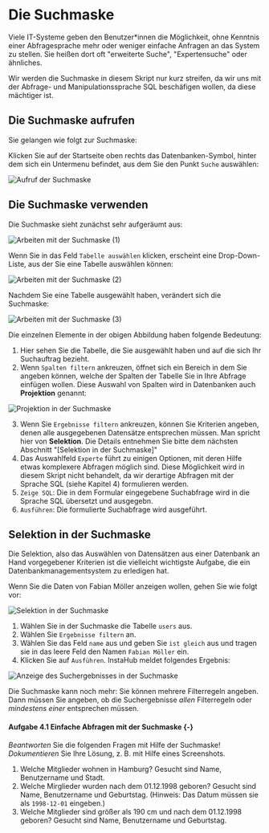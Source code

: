 # Die Suchmaske

Viele IT-Systeme geben den Benutzer\*innen die Möglichkeit, ohne Kenntnis einer Abfragesprache mehr oder weniger einfache Anfragen an das System zu stellen. Sie heißen dort oft "erweiterte Suche", "Expertensuche" oder ähnliches.

Wir werden die Suchmaske in diesem Skript nur kurz streifen, da wir uns mit der Abfrage- und Manipulationssprache SQL beschäfigen wollen, da diese mächtiger ist.

## Die Suchmaske aufrufen

Sie gelangen wie folgt zur Suchmaske:

Klicken Sie auf der Startseite oben rechts das Datenbanken-Symbol, hinter dem sich ein Untermenu befindet, aus dem Sie  den Punkt `Suche` auswählen:

 ![Aufruf der Suchmaske](Assets/04-SuchmaskeMenu.png)

## Die Suchmaske verwenden

Die Suchmaske sieht zunächst sehr aufgeräumt aus:

![Arbeiten mit der Suchmaske (1)](Assets/04-SuchmaskeVerwenden-1.png)

Wenn Sie in das Feld `Tabelle auswählen` klicken, erscheint eine Drop-Down-Liste, aus der Sie eine Tabelle auswählen können:

![Arbeiten mit der Suchmaske (2)](Assets/04-SuchmaskeVerwenden-2.png)

Nachdem Sie eine Tabelle ausgewählt haben, verändert sich die Suchmaske:

![Arbeiten mit der Suchmaske (3)](Assets/04-SuchmaskeVerwenden-3.png)

Die einzelnen Elemente in der obigen Abbildung haben folgende Bedeutung:

1. Hier sehen Sie die Tabelle, die Sie ausgewählt haben und auf die sich Ihr Suchauftrag bezieht.
2. Wenn `Spalten filtern` ankreuzen, öffnet sich ein Bereich in dem Sie angeben können, welche der Spalten der Tabelle Sie in Ihre Abfrage einfügen wollen.  Diese Auswahl von Spalten wird in Datenbanken auch **Projektion** genannt:

![Projektion in der Suchmaske](Assets/04-SuchmaskeVerwenden-4.png)

3. Wenn Sie ``Ergebnisse filtern`` ankreuzen, können Sie Kriterien angeben, denen alle ausgegebenen Datensätze entsprechen müssen. Man spricht hier von **Selektion**. Die Details entnehmen Sie bitte dem nächsten Abschnitt "[Selektion in der Suchmaske]"
4. Das Auswahlfeld ``Experte`` führt zu einigen Optionen, mit deren Hilfe etwas komplexere Abfragen möglich sind. Diese Möglichkeit wird in diesem Skript nicht behandelt, da wir derartige Abfragen mit der Sprache SQL (siehe Kapitel 4) formulieren werden.
5. ``Zeige SQL``: Die in dem Formular eingegebene Suchabfrage wird in die Sprache SQL übersetzt und ausgegebn.
6. ``Ausführen``: Die formulierte Suchabfrage wird ausgeführt.

## Selektion in der Suchmaske

Die Selektion, also das Auswählen von Datensätzen aus einer Datenbank an Hand vorgegebener Kriterien ist die vielleicht wichtigste Aufgabe, die ein Datenbankmanagementsystem zu erledigen hat.

Wenn Sie die Daten von Fabian Möller anzeigen wollen, gehen Sie wie folgt vor:

![Selektion in der Suchmaske](Assets/04-SuchmaskeVerwenden-5.png)

1. Wählen Sie in der Suchmaske die Tabelle ``users`` aus.
2. Wählen Sie ``Ergebnisse filtern`` an.
3. Wählen Sie das Feld ``name`` aus und geben Sie ``ist gleich`` aus und tragen sie in das leere Feld den Namen ``Fabian Möller`` ein.
4. Klicken Sie auf ``Ausführen``.  InstaHub meldet folgendes Ergebnis:

![Anzeige des Suchergebnisses in der Suchmaske](Assets/04-SuchmaskeVerwenden-6.png)

Die Suchmaske kann noch mehr: Sie können mehrere Filterregeln angeben. Dann müssen Sie angeben, ob die Suchergebnisse *allen* Filterregeln oder *mindestens einer* entsprechen müssen.

#### Aufgabe 4.1 Einfache Abfragen mit der Suchmaske {-}

*Beantworten* Sie die folgenden Fragen mit Hilfe der Suchmaske! *Dokumentieren* Sie Ihre Lösung, z. B. mit Hilfe eines Screenshots.

1. Welche Mitglieder wohnen in Hamburg? Gesucht sind Name, Benutzername und Stadt.
2. Welche Mirglieder wurden nach dem 01.12.1998 geboren? Gesucht sind Name, Benutzername und Geburtstag. (Hinweis: Das Datum müssen sie als ``1998-12-01`` eingeben.)
3. Welche Mitglieder sind größer als 190 cm und nach dem 01.12.1998 geboren?  Gesucht sind Name, Benutzername und Geburtstag. 

